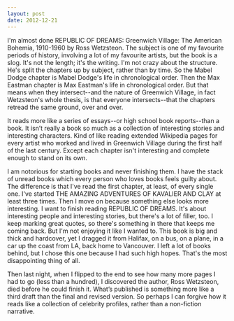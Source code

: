 ```yaml
---
layout: post
date: 2012-12-21
---
```


I'm almost done REPUBLIC OF DREAMS: Greenwich Village: The American Bohemia, 1910-1960 by Ross Wetzsteon. The subject is one of my favourite periods of history, involving a lot of my favourite artists, but the book is a slog. It's not the length; it's the writing. I'm not crazy about the structure. He's split the chapters up by subject, rather than by time. So the Mabel Dodge chapter is Mabel Dodge's life in chronological order. Then the Max Eastman chapter is Max Eastman's life in chronological order. But that means when they intersect--and the nature of Greenwich Village, in fact Wetzsteon's whole thesis, is that everyone intersects--that the chapters retread the same ground, over and over. 

It reads more like a series of essays--or high school book reports--than a book. It isn’t really a book so much as a collection of interesting stories and interesting characters. Kind of like reading extended Wikipedia pages for every artist who worked and lived in Greenwich Village during the first half of the last century. Except each chapter isn't interesting and complete enough to stand on its own. 

I am notorious for starting books and never finishing them. I have the stack of unread books which every person who loves books feels guilty about. The difference is that I've read the first chapter, at least, of every single one. I've started THE AMAZING ADVENTURES OF KAVALIER AND CLAY at least three times. Then I move on because something else looks more interesting. I want to finish reading REPUBLIC OF DREAMS. It's about interesting people and interesting stories, but there's a lot of filler, too. I keep marking great quotes, so there's something in there that keeps me coming back. But I'm not enjoying it like I wanted to. This book is big and thick and hardcover, yet I dragged it from Halifax, on a bus, on a plane, in a car up the coast from LA, back home to Vancouver. I left a lot of books behind, but I chose this one because I had such high hopes. That's the most disappointing thing of all.

Then last night, when I flipped to the end to see how many more pages I had to go (less than a hundred), I discovered the author, Ross Wetzsteon, died before he could finish it. What’s published is something more like a third draft than the final and revised version. So perhaps I can forgive how it reads like a collection of celebrity profiles, rather than a non-fiction narrative.
